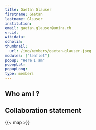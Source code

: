 ```yaml
---
title: Gaetan Glauser
firstname: Gaetan
lastname: Glauser
institution: 
email: gaetan.glauser@unine.ch
orcid: 
wikidata: 
scholia: 
thumbnail:
  url: /img/members/gaetan-glauser.jpeg
modules: ["leaflet"]
popup: "Here I am"
popupLat: 
popupLong: 
type: members
---
```


## Who am I ?

## Collaboration statement

{{< map >}}
